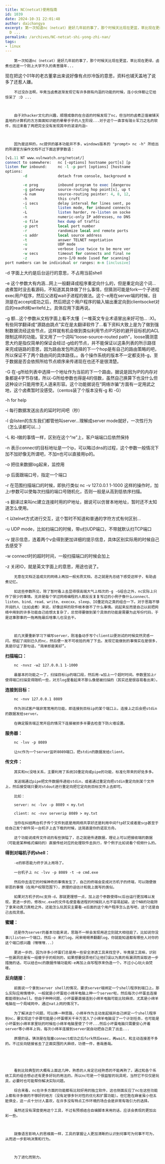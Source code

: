 ```yaml
---
title: NC(netcat)使用指南
id: 1039
date: 2024-10-31 22:01:48
author: daichangya
excerpt: 第一次知道nc（netcat）是好几年前的事了，那个时候天比现在更蓝，草比现在更绿，卤煮也还是一个刚上大学不久的青葱骚年...现在把这个01年的老古董拿出来说好像有点炒冷饭的意思，资料也铺天盖地了说多了还惹人嫌。        不过没办法啊，毕竟当卤煮逐渐发现它有许多颇有内涵的功能的时候，连小伙伴都让它给惊呆了
  D ...
permalink: /archives/NC-netcat-shi-yong-zhi-nan/
tags:
- linux
---
```



        第一次知道nc（netcat）是好几年前的事了，那个时候天比现在更蓝，草比现在更绿，卤煮也还是一个刚上大学不久的青葱骚年...

现在把这个01年的老古董拿出来说好像有点炒冷饭的意思，资料也铺天盖地了说多了还惹人嫌。

        不过没办法啊，毕竟当卤煮逐渐发现它有许多颇有内涵的功能的时候，连小伙伴都让它给惊呆了 :D ...

  

        由于对hacker文化的兴趣，顺理成章的在合适的时候发现了nc，但当时的卤煮正值被铺天盖地的计算机的方方面面知识砸的晕晕乎乎的人生阶段...对于这个一直享有瑞士军刀之名的软件，找过来看了两把完全没有发现其中的滚滚内涵~

  

        因为是这样的，nc提供的基本功能并不多，windows版本的 "prompt> nc -h" 所给出的所谓官方操作文档不过下面这寥寥数语：

```perl
[v1.11 NT www.vulnwatch.org/netcat/]
connect to somewhere:   nc [-options] hostname port[s] [p
listen for inbound:     nc -l -p port [options] [hostname
options:
        -d              detach from console, background m

        -e prog         inbound program to exec [dangerou
        -g gateway      source-routing hop point[s], up t
        -G num          source-routing pointer: 4, 8, 12,
        -h              this cruft
        -i secs         delay interval for lines sent, po
        -l              listen mode, for inbound connects
        -L              listen harder, re-listen on socke
        -n              numeric-only IP addresses, no DNS
        -o file         hex dump of traffic
        -p port         local port number
        -r              randomize local and remote ports
        -s addr         local source address
        -t              answer TELNET negotiation
        -u              UDP mode
        -v              verbose [use twice to be more ver
        -w secs         timeout for connects and final ne
        -z              zero-I/O mode [used for scanning]
port numbers can be individual or ranges: m-n [inclusive]
```

  

-d  字面上大约是后台运行的意思，不占用当前shell

-e  这个参数大有内涵...网上一般翻译成程序重定向什么的，但是重定向这个词... 卤煮暂时没去看源码，不知道其具体做了什么事情，但猜测可能是fork一个子进程exec用户程序，然后父进程wait子进程的做法。这个-e用在server端的时候，目测是在accept成功之后，然后把这个用户程序的输入输出重定向到clientsocket对应的readfd和writefd上。具体应用下面再说。

-g  额...这个参数从文档字面上看不太懂（一堆英文专业术语冒出来好可怕... :X)。有些同学翻译成“源路由跳点”实在是太翻译软件了...看下资料大致上是为了做到强制数据流经这些节点，这样就有机会做到类似利用节点IP巧妙的避开目标机的ACL限制这样的功能。官文用了一个词叫“loose-source-routed path”，loose猜测意思大约是指仅简单的保证会经过-g给的节点，并不能保证以这条列表的所示路径来完成链路的意思，因为路由发包所选择的下一个hop是有自己的路由策略的吧，所以保证不了两个路由间的具体路径。。各个操作系统的版本不一定都支持-g，至于数据是否会依照所给节点顺序来传递现在也还不是很清楚。

-G  在-g所给列表中选择一个地址作为当前的下一个路由，据说是因为IP的内存对象都是4字节存储，所以-G所给参数也得是4的倍数，虽然自己换算下也没什么但这种设计只能用惨无人道来形容。这个功能据说在“网络诈骗”方面有一定用武之地，这个卤煮暂时没感受。（centos装了个版本没有-g 和 -G）

-h  for help

-i  每行数据发送出去的延时时间吧（秒）

-l  会listen的东东我们都管他叫server...理解成server mode就好，一次性行为（怎么读都可以...）

-L  和-l做的事情一样，区别在这个“re”上，客户端端口后依然保持

-n  表示connect的目标地址是一个ip，可以略过dns的过程，这个参数一般情况下加不加好像无所谓吧，不加n也可以直接用ip的。

-o  把往来数据log起来，监控用

-p  后面跟端口号，指定一个端口

-r  在范围扫描端口的时候，即执行类似 nc -v 127.0.0.1 1-1000 这样的操作时，加上r参数可以使每次扫描的端口号随机化，否则一般是从高到低依序扫描。

-s  翻译过来叫nc建立连接时用的IP地址，据说可以仿冒本地地址，暂时还不太知道怎么使用。

-t  以telnet方式进行交互，这个暂时不知道和普通的字符方式有何区别...

-u  UDP mode，比如扫端口的时候，带u扫UDP端口，不带就默认扫TCP端口

-v  提示信息，连着两个v会得到更加详细的提示信息，具体区别实际用的时候自己去感受下

-w  connect时的超时时间，一般扫描端口的时候会加上

-z  关闭IO，就是英文字面上的意思，用途也说了。

  

  

        无意在文档泛滥成灾的网络上再加一般劣质文档，总之就是先总结下感受这样子，有助卤煮记忆。

        如这些参数所见，除了暂时看上去显得很高端大气上档次的-g -G组合之外，nc实际上只作了很少的事情。无非是每个学过网络编程的人都反反复复写过的小例子像什么connect、listen、bind、read、write、execxx、sleep、IO重定向之类的组合一下。对于思路不够开阔的人（比如卤煮）来说，好像这样的软件根本做不了什么事情。说起来反而是自己以前把网络中用到的许多功能自己给想太复杂了，总觉得要做到某个具体的功能是需要为此写份代码，于是这事那事的一拖再拖最后啥事儿也没去干。

  

        前几天要重新学习下编写server，刚准备动手写个client以便测试的时候突然灵感一闪，想起了阔别已久的nc，然后便一发不可收拾的用了下去。发现它能做到的事情实在是很多，真是印证了那句话，“简单即是美好”。

  

**扫描端口：**

        nc -nvvz -w2 127.0.0.1 1-1000

        最基本的功能之一了，扫描目标ip的端口段，然后用-w加上一个超时时间。参数里加上r使得端口扫描变得随机一些，对方log里看起来不那么像是被扫描的（其实还是很容易看出来）。

  

**连接到目标：**

        nc -nvv 127.0.0.1 8089

        作为测试客户端非常常用的功能，即连接到目标ip的某个端口上。连接上之后会把stdin的数据发给server。 

        在确定服务端正常开启的情况下连接被拒多半要去检查下防火墙设置。

  

**服务器：**

        nc -lvv -p 8089

        让nc作为一个server监听8089端口，把stdin的数据发给client。

  

**传文件：**

        其实和nc没啥关系，主要利用了系统IO重定向或pipe的功能，标准化带来的好处多多。

        发送端通过pipe把文件数据传递给stdin，或者通过重定向把stdin重定向到某个文件上，然后接受端只要对stdout进行重定向把它定向到目标文件上去即可。

        比如：

        server: nc -lvv -p 8089 < my.txt

        client: nc -nvv serverip 8089 > my.txt

        当你在纠结两台机子传个文件到底是用网络共享好还是利用中间ftp好又或者是scp甚至于给自己发个邮件另一台机子上去下载的时候，这简直是你的诺亚方舟。

        这个功能说成传文件说的有些狭隘了，总之就是传递数据，理论上可以把接收端的数据（可能是某种格式编码的）直接传给对应的处理软件去执行，举个例子比如说看个视频什么的。

  

**得到对端机子的shell：**

        -e的邪恶能力终于派上用场了。

        一台机子上 nc -lvv -p 8089 -t -e cmd.exe

        然后你去连它的时候神奇的事情发生了，自己的终端会变成对方机子的终端，可以随便做邪恶的事情（在用户权限范围下），原理的话估计和我上面写的类似。

        如果对方机子的nc支持-d，那就更理想一点，加上这个参数使得nc后台运行更加难以发现，更进一步的，修改nc.exe的文件名使查看进程的时候别人也不容易起疑。这个NB的功能除了拿来动真刀真枪之外，还能怎么玩其实主要看-e后面的这个用户程序怎么去写吧，这个还是自己去找灵感。

  

**蜜罐：**

        还是作为server的基本功能来说，思路不一样会发现用途立刻就大相径庭了。比如说你没事儿listen一个端口，然后-o 来打log，闲来喝喝茶翻翻log，你就能知道都有哪些人对你的这个端口感兴趣（嘿嘿嘿...）

        更进一步的，因为许多小坏蛋们总是用一些安全渗透工具来找空子，毕竟是工具嘛，识别一些漏洞总是有一组傻乎乎的规则的，如果想要捉弄他们让他们误以为真的有漏洞而采取进一步措施的话，可以结合nc的数据传输功能和-e再加上自写程序来伪造一个。不过小心玩火自焚喽。

  

**反向链接：**

        前面说一个拿到server shell的情况，要求server端绑定一个shell程序到端口上。那么实际应用情境中，一般就是小坏蛋给小绵羊电脑上种一个server啦，然后每次小坏蛋去连接都能得到shell。但由于种种问题，小坏蛋要直接连到小绵羊电脑可能比较麻烦，尤其是小绵羊电脑在一个局域网中，通过nat上网的情况下。

        为了解决这个问题，可以换一种思路，小绵羊作为主动发起端并自己绑定一个shell程序到nc，要实现这个步骤可能是小坏蛋哪天千辛万苦入了小绵羊电脑设了一个计划任务，也可能是小坏蛋到小绵羊家里玩的时候在小绵羊电脑里使了个坏...然后小坏蛋电脑只需要安心开着server等小绵羊上钩，每次小绵羊连接到server就自动把自己卖了出去...

        原理的话，猜测是在阻塞connect成功之后fork然后exec，再wait，和主动连接差不多的。不过反向链接省去了正面突围的大麻烦，功德一件，善哉善哉。

  

  

        看到比较典型的大概有上面这几种，熟悉的人肯定已经熟悉的不能再熟了。通过和各个系统工具的组合想必还有更多好玩的用法的，所以nc可是一个很益智的玩具呢，当然它不仅仅是玩具，必要时也可能帮你解决实际问题。

        综合来看，nc在许多方面的功能都有比较好用的独立软件，这也侧面反应了nc在这些功能上都有许多做的不够好的地方（没有足够多针对性的优化和扩展功能）。但它胜在麻雀虽小但五脏俱全，这一点十分讨人喜欢，在许多没有特点工作环境的场合会是非常有吸引力的选择。

        虽然还没有深度使用这个工具，不过有预感结合自编脚本来用的话，应该会表现的更加出彩一些。

  

        就像语言影响人的思维面一样，工具的掌握让人更加清晰的认识到何事可为何事不可为，从而进一步影响决策和行为。

  

        为了进化而努力。